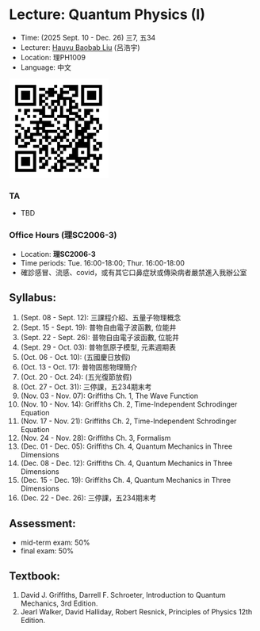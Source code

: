 # Lecture: Quantum Physics (I)
* Time: (2025 Sept. 10 - Dec. 26) 三7, 五34
* Lecturer: [Hauyu Baobab Liu](https://baobabyoo.github.io/) (呂浩宇)
* Location: 理PH1009
* Language: 中文

<img src="./images/QR_QM.png" alt="QRcode" width="200px"/>


### TA
- TBD

### Office Hours (理SC2006-3)
- Location: **理SC2006-3**
- Time periods: Tue. 16:00-18:00; Thur. 16:00-18:00
- 確診感冒、流感、covid，或有其它口鼻症狀或傳染病者嚴禁進入我辦公室

## Syllabus:
1. (Sept. 08 - Sept. 12): 三課程介紹、五量子物理概念
2. (Sept. 15 - Sept. 19): 普物自由電子波函數, 位能井
3. (Sept. 22 - Sept. 26): 普物自由電子波函數, 位能井
4. (Sept. 29 - Oct. 03): 普物氫原子模型, 元素週期表
5. (Oct. 06 - Oct. 10): (五國慶日放假)
6. (Oct. 13 - Oct. 17): 普物固態物理簡介
7. (Oct. 20 - Oct. 24): (五光復節放假)
8. (Oct. 27 - Oct. 31): 三停課，五234期末考
9. (Nov. 03 - Nov. 07): Griffiths Ch. 1, The Wave Function
10. (Nov. 10 - Nov. 14): Griffiths Ch. 2, Time-Independent Schrodinger Equation
11. (Nov. 17 - Nov. 21): Griffiths Ch. 2, Time-Independent Schrodinger Equation
12. (Nov. 24 - Nov. 28): Griffiths Ch. 3, Formalism
13. (Dec. 01 - Dec. 05): Griffiths Ch. 4, Quantum Mechanics in Three Dimensions
14. (Dec. 08 - Dec. 12): Griffiths Ch. 4, Quantum Mechanics in Three Dimensions
15. (Dec. 15 - Dec. 19): Griffiths Ch. 4, Quantum Mechanics in Three Dimensions
16. (Dec. 22 - Dec. 26): 三停課，五234期末考

## Assessment:
- mid-term exam: 50%
- final exam: 50%

## Textbook:
1. David J. Griffiths, Darrell F. Schroeter, Introduction to Quantum Mechanics, 3rd Edition.
2. Jearl Walker, David Halliday, Robert Resnick, Principles of Physics 12th Edition.